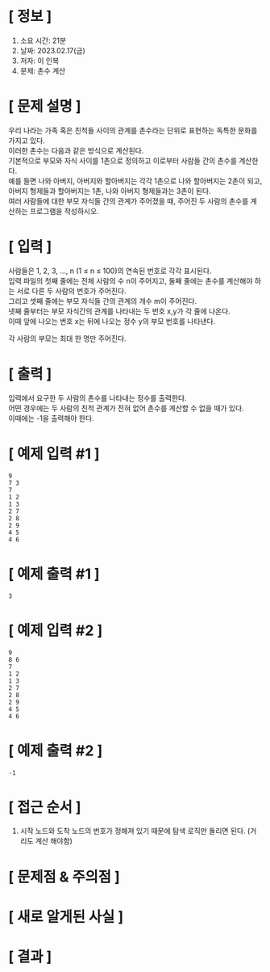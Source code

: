 # **[ 정보 ]**
1. 소요 시간: 21분
2. 날짜: 2023.02.17(금)
3. 저자: 이 인복
4. 문제: 촌수 계산

# **[ 문제 설명 ]**
우리 나라는 가족 혹은 친척들 사이의 관계를 촌수라는 단위로 표현하는 독특한 문화를 가지고 있다.  
이러한 촌수는 다음과 같은 방식으로 계산된다.   
기본적으로 부모와 자식 사이를 1촌으로 정의하고 이로부터 사람들 간의 촌수를 계산한다.   
예를 들면 나와 아버지, 아버지와 할아버지는 각각 1촌으로 나와 할아버지는 2촌이 되고, 아버지 형제들과 할아버지는 1촌, 나와 아버지 형제들과는 3촌이 된다.  
여러 사람들에 대한 부모 자식들 간의 관계가 주어졌을 때, 주어진 두 사람의 촌수를 계산하는 프로그램을 작성하시오.

# **[ 입력 ]**
사람들은 1, 2, 3, …, n (1 ≤ n ≤ 100)의 연속된 번호로 각각 표시된다.   
입력 파일의 첫째 줄에는 전체 사람의 수 n이 주어지고, 둘째 줄에는 촌수를 계산해야 하는 서로 다른 두 사람의 번호가 주어진다.  
그리고 셋째 줄에는 부모 자식들 간의 관계의 개수 m이 주어진다.   
넷째 줄부터는 부모 자식간의 관계를 나타내는 두 번호 x,y가 각 줄에 나온다.  
이때 앞에 나오는 번호 x는 뒤에 나오는 정수 y의 부모 번호를 나타낸다.

각 사람의 부모는 최대 한 명만 주어진다.

# **[ 출력 ]**
입력에서 요구한 두 사람의 촌수를 나타내는 정수를 출력한다.   
어떤 경우에는 두 사람의 친척 관계가 전혀 없어 촌수를 계산할 수 없을 때가 있다.  
이때에는 -1을 출력해야 한다.

# **[ 예제 입력 #1 ]**
    9
    7 3
    7
    1 2
    1 3
    2 7
    2 8
    2 9
    4 5
    4 6

# **[ 예제 출력 #1 ]**
    3

# **[ 예제 입력 #2 ]**
    9
    8 6
    7
    1 2
    1 3
    2 7
    2 8
    2 9
    4 5
    4 6

# **[ 예제 출력 #2 ]**
    -1

# **[ 접근 순서 ]**
1. 시작 노드와 도착 노드의 번호가 정해져 있기 때문에 탐색 로직만 돌리면 된다.
   (거리도 계산 해야함)

# **[ 문제점 & 주의점 ]**

# **[ 새로 알게된 사실 ]**

# **[ 결과 ]**
